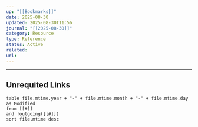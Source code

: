 ```yaml
---
up: "[[Bookmarks]]"
date: 2025-08-30
updated: 2025-08-30T11:56
journal: "[[2025-08-30]]"
category: Resource
type: Reference
status: Active
related:
url:
---
```
















-----
## Unrequited Links
```dataview
table file.mtime.year + "-" + file.mtime.month + "-" + file.mtime.day as Modified
from [[#]]
and !outgoing([[#]])
sort file.mtime desc
```
